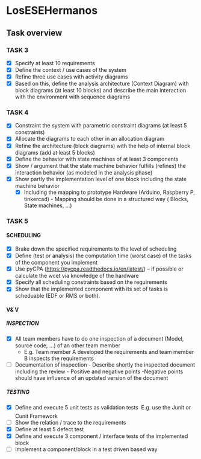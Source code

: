 # LosESEHermanos

## Task overview 

### TASK 3
- [X] Specify at least 10 requirements 
- [X] Define the context / use cases of the system
- [X] Refine three use cases with activity diagrams
- [X] Based on this, define the analysis architecture (Context Diagram) with block diagrams (at least 10 blocks) and describe the main interaction with the environment with sequence diagrams

### TASK 4
- [X] Constraint the system with parametric constraint diagrams (at
least 5 constraints)
- [X] Allocate the diagrams to each other in an allocation diagram
- [X] Refine the architecture (block diagrams) with the help of internal
block diagrams (add at least 5 blocks)
- [X] Define the behavior with state machines of at least 3 components
- [X] Show / argument that the state machine behavior fulfills (refines) the interaction behavior (as modeled in the analysis phase)
- [X] Show partly the implementation level of one block including the state machine behavior
     - [X] Including the mapping to prototype Hardware (Arduino, Raspberry P, tinkercad) - Mapping should be done in a structured way ( Blocks, State machines, ...)
### TASK 5
#### SCHEDULING
- [X] Brake down the specified requirements to the level of scheduling
- [X] Define (test or analysis) the computation time (worst case) of the tasks of the component you implement
- [X] Use pyCPA (https://pycpa.readthedocs.io/en/latest/) – if possible or calculate the wcet via knowledge of the hardware
- [X] Specify all scheduling constraints based on the requirements
- [X] Show that the implemented component with its set of tasks is scheduable (EDF or RMS or both).
#### V& V
##### INSPECTION
- [X] All team members have to do one inspection of a document
(Model, source code, ...) of an other team member
     -  E.g. Team member A developed the requirements and team member B inspects the requirements
- [ ] Documentation of inspection
          - Describe shortly the inspected document including the review
          - Positive and negative points
          -Negative points should have influence of an updated version of the document
##### TESTING

- [X] Define and execute 5 unit tests as validation tests  E.g. use the Junit or Cunit Framework
- [ ] Show the relation / trace to the requirements
- [X] Define at least 5 defect test
- [X] Define and execute 3 component / interface tests of the implemented block
- [ ] Implement a component/block in a test driven based way

